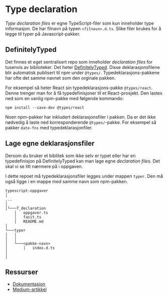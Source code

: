 # Type declaration
_Type declaration files_ er egne TypeScript-filer som kun inneholder type informasjon. De har filnavn på typen `<filnavn>.d.ts`. Slike filer brukes for å legge til typer på Javascript-pakker. 


## DefinitelyTyped 
  Det finnes et eget sentralisert repo som inneholder _declaration files_ for tusenvis av biblioteker. Det heter [DefinitelyTyped](https://github.com/DefinitelyTyped/DefinitelyTyped/). Disse deklarasjonsfilene blir automatisk publisert til npm under `@types/`. Typedeklarasjons-pakkene har ofte det samme navnet som den orginale pakken.

  For eksempel så heter React sin typedeklarasjons-pakke `@types/react`. Denne trenger man for å få typedefinisjoner til et React-prosjekt. Den lastes ned som en vanlig npm-pakke med følgende kommando:
```
npm install --save-dev @types/react
```

Noen npm-pakker har inkludert deklarasjonsfiler i pakken. Da er det ikke nødvedig å laste ned korresponderende `@types/`-pakke. For eksempel så pakker
 `date-fns` med typedeklarasjonfiler. 


## Lage egne deklarasjonsfiler
Dersom du bruker et biblitek som ikke selv er typet eller har en typedefinisjon på DefinitelyTyped kan man lage egne _declaration files_. Det skal vi se litt nærmere på i oppgaven. 

I dette repoet må typedeklarasjonsfiler legges under mappen `typer`. Den må også ligge i en mappe med samme navn som npm-pakken.

```
typescript-oppgaver
│
...    
│ 
│└───7_declaration
    │   oppgaver.ts
    │   fasit.ts
    │   README.md
│
└───typer
│   │   
│   │
│   └───<pakke-navn>
│       │   index.d.ts
│  
│ 

```


## Ressurser
- [Dokumentasjon](https://www.typescriptlang.org/docs/handbook/declaration-files/introduction.html)
- [Medium-artikkel](https://medium.com/jspoint/typescript-type-declaration-files-4b29077c43)

